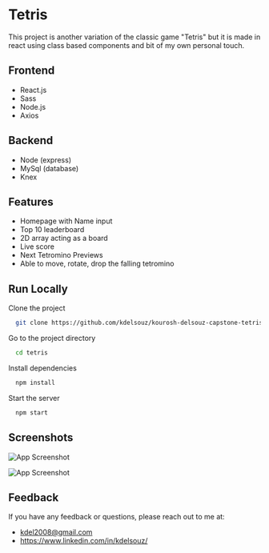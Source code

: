 
# Tetris

This project is another variation of the classic game "Tetris" but it is made in react using class based components and bit of my own personal touch.





## Frontend
* React.js
* Sass
* Node.js
* Axios

## Backend
* Node (express)
* MySql (database)
* Knex
## Features

- Homepage with Name input 
- Top 10 leaderboard
- 2D array acting as a board
- Live score
- Next Tetromino Previews
- Able to move, rotate, drop the falling tetromino


## Run Locally

Clone the project

```bash
  git clone https://github.com/kdelsouz/kourosh-delsouz-capstone-tetris
```

Go to the project directory

```bash
  cd tetris
```

Install dependencies

```bash
  npm install
```

Start the server

```bash
  npm start
```


## Screenshots

![App Screenshot](https://i.ibb.co/LP58r54/tetris-home.png)

![App Screenshot](https://i.ibb.co/ZJrGBSZ/tetris-game.png)


## Feedback

If you have any feedback or questions, please reach out to me at: 
* kdel2008@gmail.com
* https://www.linkedin.com/in/kdelsouz/

